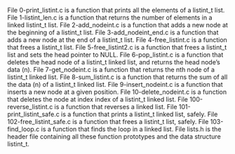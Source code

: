 File 0-print_listint.c is a function that prints all the elements of a listint_t list.
File 1-listint_len.c is a function that returns the number of elements in a linked listint_t list.
File 2-add_nodeint.c is a function that adds a new node at the beginning of a listint_t list.
File 3-add_nodeint_end.c is a function that adds a new node at the end of a listint_t list.
File 4-free_listint.c is a function that frees a listint_t list.
File 5-free_listint2.c is a function that frees a listint_t list and sets the head pointer to NULL.
File 6-pop_listint.c is a function that deletes the head node of a listint_t linked list, and returns the head node’s data (n).
File 7-get_nodeint.c is a function that returns the nth node of a listint_t linked list.
File 8-sum_listint.c is a function that returns the sum of all the data (n) of a listint_t linked list.
File 9-insert_nodeint.c is a function that inserts a new node at a given position.
File 10-delete_nodeint.c is a function that deletes the node at index index of a listint_t linked list.
File 100-reverse_listint.c is a function that reverses a linked list.
File 101-print_listint_safe.c is a function that prints a listint_t linked list, safely.
File 102-free_listint_safe.c is a function that frees a listint_t list, safely.
File 103-find_loop.c is a function that finds the loop in a linked list.
File lists.h is the header file containing all these function prototypes and the data structure listint_t.